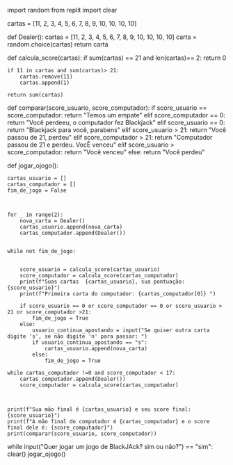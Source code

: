 import random
from replit import clear


cartas = [11, 2, 3, 4, 5, 6, 7, 8, 9, 10, 10, 10, 10]



def Dealer():
    cartas = [11, 2, 3, 4, 5, 6, 7, 8, 9, 10, 10, 10, 10]
    carta = random.choice(cartas)
    return carta

def calcula_score(cartas):
    if sum(cartas) == 21 and len(cartas)== 2:
        return 0
    
    if 11 in cartas and sum(cartas)> 21:
        cartas.remove(11)
        cartas.append(1)
    
    return sum(cartas)

def comparar(score_usuario, score_computador):
    if score_usuario == score_computador:
        return "Temos um empate"
    elif score_computador == 0:
        return "Você perdeeu, o computador fez Blackjack"
    elif score_usuario == 0:
        return "Blackjack para você, parabens"
    elif score_usuario > 21:
        return "Você passou de 21, perdeu"
    elif score_computador > 21:
        return "Computador passou de 21 e perdeu. VocÊ venceu"
    elif score_usuario > score_computador:
        return "Você venceu"
    else:
        return "Você perdeu"

    
    
def jogar_ojogo():


    cartas_usuario = []
    cartas_computador = []
    fim_de_jogo = False



    for _ in range(2):
        nova_carta = Dealer()
        cartas_usuario.append(nova_carta)
        cartas_computador.append(Dealer())
        
        
    while not fim_de_jogo:   
            
            
        score_usuario = calcula_score(cartas_usuario)
        score_computador = calcula_score(cartas_computador)
        print(f"Suas cartas  {cartas_usuario}, sua pontuação: {score_usuario}")
        print(f"Primeira carta do computador: {cartas_computador[0]} ")

        if score_usuario == 0 or score_computador == 0 or score_usuario > 21 or score_computador >21:
            fim_de_jogo = True
        else:
            usuario_continua_apostando = input("Se quiser outra carta digite 's', se não digite 'n' para passar: ")
            if usuario_continua_apostando == "s":
                cartas_usuario.append(nova_carta)
            else:
                fim_de_jogo = True
                
    while cartas_computador !=0 and score_computador < 17:
        cartas_computador.append(Dealer())
        score_computador = calcula_score(cartas_computador)
    
    
    
    print(f"Sua mão final é {cartas_usuario} e seu score final: {score_usuario}")
    print(f"A mão final do computador é {cartas_computador} e o score final dele é: {score_computador}")
    print(comparar(score_usuario, score_computador))
    
            
while input("Quer jogar um jogo de BlackJAck? sim ou não?") == "sim":
    clear()
    jogar_ojogo()
